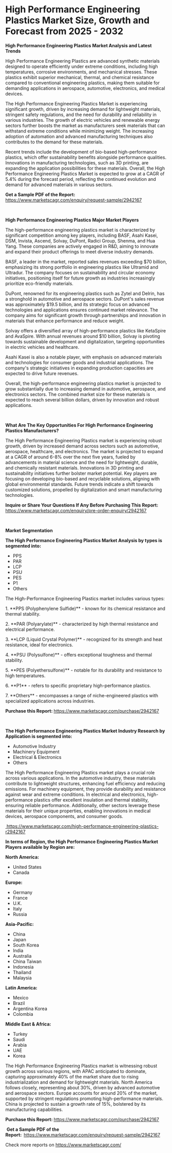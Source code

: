 <p><h1>High Performance Engineering Plastics Market Size, Growth and Forecast from 2025 - 2032</h1></p><p><strong>High Performance Engineering Plastics Market Analysis and Latest Trends</strong></p>
<p><p>High Performance Engineering Plastics are advanced synthetic materials designed to operate efficiently under extreme conditions, including high temperatures, corrosive environments, and mechanical stresses. These plastics exhibit superior mechanical, thermal, and chemical resistance compared to conventional engineering plastics, making them suitable for demanding applications in aerospace, automotive, electronics, and medical devices.</p><p>The High Performance Engineering Plastics Market is experiencing significant growth, driven by increasing demand for lightweight materials, stringent safety regulations, and the need for durability and reliability in various industries. The growth of electric vehicles and renewable energy sectors further boosts the market as manufacturers seek materials that can withstand extreme conditions while minimizing weight. The increasing adoption of automation and advanced manufacturing techniques also contributes to the demand for these materials.</p><p>Recent trends include the development of bio-based high-performance plastics, which offer sustainability benefits alongside performance qualities. Innovations in manufacturing technologies, such as 3D printing, are expanding the application possibilities for these materials. Overall, the High Performance Engineering Plastics Market is expected to grow at a CAGR of 5.4% during the forecast period, reflecting the continued evolution and demand for advanced materials in various sectors.</p></p>
<p><strong>Get a Sample PDF of the Report:&nbsp;</strong> <a href="https://www.marketscagr.com/enquiry/request-sample/2942167?utm_campaign=3501&utm_medium=2&utm_source=Github&utm_content=ia&utm_term=15032025&utm_id=high-performance-engineering-plastics">https://www.marketscagr.com/enquiry/request-sample/2942167</a></p>
<p>&nbsp;</p>
<p><strong>High Performance Engineering Plastics Major Market Players</strong></p>
<p><p>The high-performance engineering plastics market is characterized by significant competition among key players, including BASF, Asahi Kasei, DSM, Invista, Ascend, Solvay, DuPont, Radici Group, Shenma, and Hua Yang. These companies are actively engaged in R&D, aiming to innovate and expand their product offerings to meet diverse industry demands.</p><p>BASF, a leader in the market, reported sales revenues exceeding $70 billion, emphasizing its strong portfolio in engineering plastics like Ultramid and Ultradur. The company focuses on sustainability and circular economy initiatives, positioning itself for future growth as industries increasingly prioritize eco-friendly materials.</p><p>DuPont, renowned for its engineering plastics such as Zytel and Delrin, has a stronghold in automotive and aerospace sectors. DuPont's sales revenue was approximately $19.5 billion, and its strategic focus on advanced technologies and applications ensures continued market relevance. The company aims for significant growth through partnerships and innovation in materials that enhance performance and reduce weight.</p><p>Solvay offers a diversified array of high-performance plastics like KetaSpire and AvaSpire. With annual revenues around $10 billion, Solvay is pivoting towards sustainable development and digitalization, targeting opportunities in electric vehicles and healthcare. </p><p>Asahi Kasei is also a notable player, with emphasis on advanced materials and technologies for consumer goods and industrial applications. The company's strategic initiatives in expanding production capacities are expected to drive future revenues.</p><p>Overall, the high-performance engineering plastics market is projected to grow substantially due to increasing demand in automotive, aerospace, and electronics sectors. The combined market size for these materials is expected to reach several billion dollars, driven by innovation and robust applications.</p></p>
<p>&nbsp;</p>
<p><strong>What Are The Key Opportunities For High Performance Engineering Plastics Manufacturers?</strong></p>
<p><p>The High Performance Engineering Plastics market is experiencing robust growth, driven by increased demand across sectors such as automotive, aerospace, healthcare, and electronics. The market is projected to expand at a CAGR of around 6-8% over the next five years, fueled by advancements in material science and the need for lightweight, durable, and chemically resistant materials. Innovations in 3D printing and sustainability initiatives further bolster market potential. Key players are focusing on developing bio-based and recyclable solutions, aligning with global environmental standards. Future trends indicate a shift towards customized solutions, propelled by digitalization and smart manufacturing technologies.</p></p>
<p><strong>Inquire or Share Your Questions If Any Before Purchasing This Report:</strong> <a href="https://www.marketscagr.com/enquiry/pre-order-enquiry/2942167?utm_campaign=3501&utm_medium=2&utm_source=Github&utm_content=ia&utm_term=15032025&utm_id=high-performance-engineering-plastics">https://www.marketscagr.com/enquiry/pre-order-enquiry/2942167</a></p>
<p>&nbsp;</p>
<p><strong>Market Segmentation</strong></p>
<p><strong>The High Performance Engineering Plastics Market Analysis by types is segmented into:</strong></p>
<p><ul><li>PPS</li><li>PAR</li><li>LCP</li><li>PSU</li><li>PES</li><li>P1</li><li>Others</li></ul></p>
<p><p>The High-Performance Engineering Plastics market includes various types: </p><p>1. **PPS (Polyphenylene Sulfide)** - known for its chemical resistance and thermal stability.</p><p>2. **PAR (Polyarylate)** - characterized by high thermal resistance and electrical performance.</p><p>3. **LCP (Liquid Crystal Polymer)** - recognized for its strength and heat resistance, ideal for electronics.</p><p>4. **PSU (Polysulfone)** - offers exceptional toughness and thermal stability.</p><p>5. **PES (Polyethersulfone)** - notable for its durability and resistance to high temperatures.</p><p>6. **P1** - refers to specific proprietary high-performance plastics.</p><p>7. **Others** - encompasses a range of niche-engineered plastics with specialized applications across industries.</p></p>
<p><strong>Purchase this Report:&nbsp;</strong><a href="https://www.marketscagr.com/purchase/2942167?utm_campaign=3501&utm_medium=2&utm_source=Github&utm_content=ia&utm_term=15032025&utm_id=high-performance-engineering-plastics">https://www.marketscagr.com/purchase/2942167</a></p>
<p>&nbsp;</p>
<p><strong>The High Performance Engineering Plastics Market Industry Research by Application is segmented into:</strong></p>
<p><ul><li>Automotive Industry</li><li>Machinery Equipment</li><li>Electrical & Electronics</li><li>Others</li></ul></p>
<p><p>The High Performance Engineering Plastics market plays a crucial role across various applications. In the automotive industry, these materials contribute to lightweight structures, enhancing fuel efficiency and reducing emissions. For machinery equipment, they provide durability and resistance against wear and extreme conditions. In electrical and electronics, high-performance plastics offer excellent insulation and thermal stability, ensuring reliable performance. Additionally, other sectors leverage these materials for their unique properties, enabling innovations in medical devices, aerospace components, and consumer goods.</p></p>
<p><a href="https://www.marketscagr.com/high-performance-engineering-plastics-r2942167?utm_campaign=3501&utm_medium=2&utm_source=Github&utm_content=ia&utm_term=15032025&utm_id=high-performance-engineering-plastics">&nbsp;https://www.marketscagr.com/high-performance-engineering-plastics-r2942167</a></p>
<p><strong>In terms of Region, the High Performance Engineering Plastics Market Players available by Region are:</strong></p>
<p>
    <p> <strong> North America: </strong>
        <ul>
            <li>United States</li>
            <li>Canada</li>
        </ul>
        </p> 
    <p> <strong> Europe: </strong>
        <ul>
            <li>Germany</li>
            <li>France</li>
            <li>U.K.</li>
            <li>Italy</li>
            <li>Russia</li>
        </ul>
        </p> 
    <p> <strong> Asia-Pacific: </strong>
        <ul>
            <li>China</li>
            <li>Japan</li>
            <li>South Korea</li>
            <li>India</li>
            <li>Australia</li>
            <li>China Taiwan</li>
            <li>Indonesia</li>
            <li>Thailand</li>
            <li>Malaysia</li>
        </ul>
        </p> 
    <p> <strong> Latin America: </strong>
        <ul>
            <li>Mexico</li>
            <li>Brazil</li>
            <li>Argentina Korea</li>
            <li>Colombia</li>
        </ul>
        </p> 
    <p> <strong> Middle East & Africa: </strong>
        <ul>
            <li>Turkey</li>
            <li>Saudi</li>
            <li>Arabia</li>
            <li>UAE</li>
            <li>Korea</li>
        </ul>
    </p>
    </p>
<p><p>The High Performance Engineering Plastics market is witnessing robust growth across various regions, with APAC anticipated to dominate, capturing approximately 40% of the market share due to rising industrialization and demand for lightweight materials. North America follows closely, representing about 30%, driven by advanced automotive and aerospace sectors. Europe accounts for around 20% of the market, supported by stringent regulations promoting high-performance materials. China is projected to sustain a growth rate of 15%, bolstered by its manufacturing capabilities.</p></p>
<p><strong>Purchase this Report: </strong><a href="https://www.marketscagr.com/purchase/2942167?utm_campaign=3501&utm_medium=2&utm_source=Github&utm_content=ia&utm_term=15032025&utm_id=high-performance-engineering-plastics">https://www.marketscagr.com/purchase/2942167</a></p>
<p>&nbsp;<strong>Get a Sample PDF of the Report:&nbsp;&nbsp;</strong><a href="https://www.marketscagr.com/enquiry/request-sample/2942167?utm_campaign=3501&utm_medium=2&utm_source=Github&utm_content=ia&utm_term=15032025&utm_id=high-performance-engineering-plastics">https://www.marketscagr.com/enquiry/request-sample/2942167</a></p>
<p><strong></strong></p>
<p>Check more reports on <a href="https://www.marketscagr.com/?utm_campaign=3501&utm_medium=2&utm_source=Github&utm_content=ia&utm_term=15032025&utm_id=high-performance-engineering-plastics">https://www.marketscagr.com/</a></p>